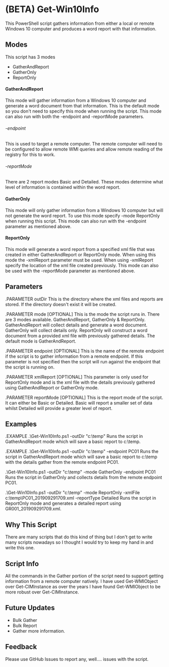 # (BETA) Get-Win10Info

This PowerShell script gathers information from either a local or remote Windows 10 computer and produces a word report with that information.

## Modes
This script has 3 modes
- GatherAndReport
- GatherOnly
- ReportOnly

#### GatherAndReport

This mode will gather information from a Windows 10 computer and generate a word document from that information. This is the default mode so you don't need to specify this mode when running the script. This mode can also run with both the -endpoint and -reportMode parameters. 
###### -endpoint

This is used to target a remote computer. The remote computer will need to be configured to allow remote WMI queries and allow remote reading of the registry for this to work.
###### -reportMode

There are 2 report modes Basic and Detailed. These modes determine what level of information is contained within the word report.

#### GatherOnly

This mode will only gather information from a Windows 10 computer but will not generate the word report. To use this mode specify -mode ReportOnly when running this script. This mode can also run with the -endpoint parameter as mentioned above.

#### ReportOnly

This mode will generate a word report from a specified xml file that was created in either GatherAndReport or ReportOnly mode. When using this mode the -xmlReport parameter must be used. When using -xmlReport specify the location of the xml file created previously. This mode can also be used with the -reportMode parameter as mentioned above.

## Parameters

.PARAMETER outDir
This is the directory where the xml files and reports are stored. If the directory doesn't exist it will be created.

.PARAMETER mode
[OPTIONAL] This is the mode the script runs in. There are 3 modes available. GatherAndReport, GatherOnly & ReportOnly. GatherAndReport will collect details and generate a word document. GatherOnly will collect details only. ReportOnly will construct a word document from a provided xml file with previously gathered details. The default mode is GatherAndReport.

.PARAMETER endpoint
[OPTIONAL] This is the name of the remote endpoint if the script is to gather information from a remote endpoint. If this parameter is not specified then the script will run against the endpoint that the script is running on.

.PARAMETER xmlReport
[OPTIONAL] This parameter is only used for ReportOnly mode and is the xml file with the details previously gathered using GatherAndReport or GatherOnly mode.

.PARAMETER reportMode
[OPTIONAL] This is the report mode of the script. It can either be Basic or Detailed. Basic will report a smaller set of data whilst Detailed will provide a greater level of report.

## Examples

.EXAMPLE
.\Get-Win10Info.ps1 -outDir "c:\temp"
Runs the script in GatherAndReport mode which will save a basic report to c:\temp.

.EXAMPLE
.\Get-Win10Info.ps1 -outDir "c:\temp" -endpoint PC01
Runs the script in GatherAndReport mode which will save a basic report to c:\temp with the details gather from the remote endpoint PC01.

.\Get-Win10Info.ps1 -outDir "c:\temp" -mode GatherOnly -endpoint PC01
Runs the script in GatherOnly and collects details from the remote endpoint PC01.

.\Get-Win10Info.ps1 -outDir "c:\temp" -mode ReportOnly -xmlFile c:\temp\PC01_201909291709.xml -reportType Detailed
Runs the script in ReportOnly mode and generates a detailed report using GR001_201909291709.xml.

## Why This Script

There are many scripts that do this kind of thing but I don't get to write many scripts nowadays so I thought I would try to keep my hand in and write this one.

## Script Info

All the commands in the Gather portion of the script need to support getting information from a remote computer natively. I have used Get-WMIObject over Get-CIMInstance as over the years I have found Get-WMIObject to be more robust over Get-CIMInstance.

## Future Updates

- Bulk Gather 
- Bulk Report
- Gather more information.

## Feedback

Please use GitHub Issues to report any, well.... issues with the script.
